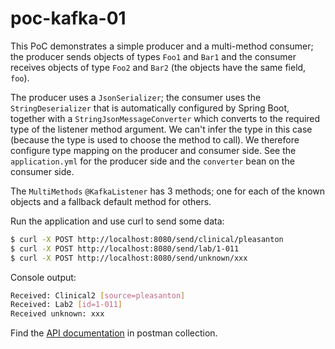 # poc-kafka-01
This PoC demonstrates a simple producer and a multi-method consumer; the producer sends objects of types `Foo1` and `Bar1` and the consumer receives objects of type `Foo2` and `Bar2` (the objects have the same field, `foo`).

The producer uses a `JsonSerializer`; the consumer uses the `StringDeserializer` that is automatically configured by Spring Boot, together with a `StringJsonMessageConverter` which converts to the required type of the listener method argument.
We can't infer the type in this case (because the type is used to choose the method to call).
We therefore configure type mapping on the producer and consumer side.
See the `application.yml` for the producer side and the `converter` bean on the consumer side.

The `MultiMethods` `@KafkaListener` has 3 methods; one for each of the known objects and a fallback default method for others.

Run the application and use curl to send some data:

``` sh
$ curl -X POST http://localhost:8080/send/clinical/pleasanton
$ curl -X POST http://localhost:8080/send/lab/1-011
$ curl -X POST http://localhost:8080/send/unknown/xxx
```

Console output:

``` sh
Received: Clinical2 [source=pleasanton]
Received: Lab2 [id=1-011]
Received unknown: xxx
```

Find the [API documentation](docs/pact-pharma.postman_collection.json) in postman collection.